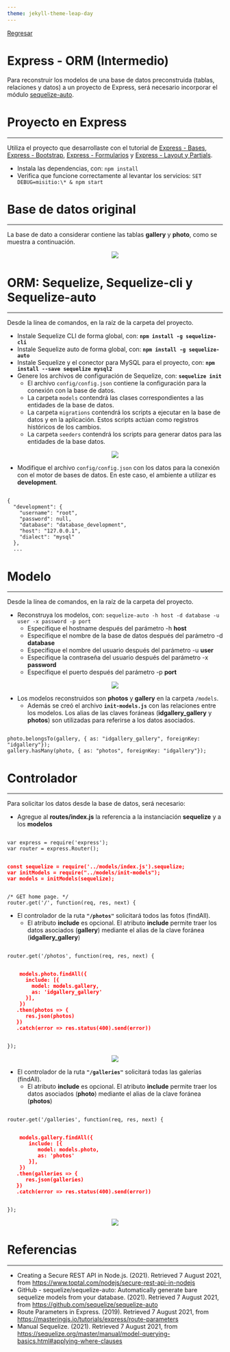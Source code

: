 ```yaml
---
theme: jekyll-theme-leap-day
---
```


[Regresar](/DAWM-2022/)

Express - ORM (Intermedio)
==========================================

Para reconstruir los modelos de una base de datos preconstruida (tablas, relaciones y datos) a un proyecto de Express, será necesario incorporar el módulo [sequelize-auto](https://www.npmjs.com/package/sequelize-auto).


Proyecto en Express
===================

* * *

Utiliza el proyecto que desarrollaste con el tutorial de [Express - Bases](https://dawfiec.github.io/DAWM-2022/tutoriales/express_bases.html), [Express - Bootstrap](https://dawfiec.github.io/DAWM-2022/tutoriales/express_bootstrap.html), [Express - Formularios](https://dawfiec.github.io/DAWM-2022/tutoriales/express_forms.html) y [Express - Layout y Partials](https://dawfiec.github.io/DAWM-2022/tutoriales/express_partials.html).

* Instala las dependencias, con: `npm install`
* Verifica que funcione correctamente al levantar los servicios: `SET DEBUG=misitio:\* & npm start`

Base de datos original
======================
* * *

La base de dato a considerar contiene las tablas **gallery** y **photo**, como se muestra a continuación.

<p align="center">
  <img src="imagenes/modelEER.png">
</p>

ORM: Sequelize, Sequelize-cli y Sequelize-auto
==============================================
* * *

Desde la línea de comandos, en la raíz de la carpeta del proyecto.

* Instale Sequelize CLI de forma global, con: **`npm install -g sequelize-cli`**
* Instale Sequelize auto de forma global, con: **`npm install -g sequelize-auto`**
* Instale Sequelize y el conector para MySQL para el proyecto, con: **`npm install --save sequelize mysql2`**
* Genere los archivos de configuración de Sequelize, con: **`sequelize init`**  
  + El archivo `config/config.json` contiene la configuración para la conexión con la base de datos.
  + La carpeta `models` contendrá las clases correspondientes a las entidades de la base de datos.
  + La carpeta `migrations` contendrá los scripts a ejecutar en la base de datos y en la aplicación. Estos scripts actúan como registros históricos de los cambios.
  + La carpeta `seeders` contendrá los scripts para generar datos para las entidades de la base datos.

<p align="center">
  <img src="imagenes/sequelizeinit.JPG">
</p>

* Modifique el archivo `config/config.json` con los datos para la conexión con el motor de bases de datos. En este caso, el ambiente a utilizar es **development**.

<pre><code>
{
  "development": {
    "username": "root",
    "password": null,
    "database": "database_development",
    "host": "127.0.0.1",
    "dialect": "mysql"
  },
  ...
</code></pre>


Modelo
======
* * *

Desde la línea de comandos, en la raíz de la carpeta del proyecto.

* Reconstruya los modelos, con: `sequelize-auto -h host -d database -u user -x password -p port`
  + Especifique el hostname después del parámetro -h **host**
  + Especifique el nombre de la base de datos después del parámetro  -d **database**
  + Especifique el nombre del usuario después del parámetro -u **user**
  + Especifique la contraseña del usuario después del parámetro -x **password**
  + Especifique el puerto después del parámetro  -p **port**

<p align="center">
  <img src="imagenes/sequelize_auto.png">
</p>

* Los modelos reconstruidos son **photos** y **gallery** en la carpeta `/models`. 
  + Además se creó el archivo **`init-models.js`** con las relaciones entre los modelos. Los alias de las claves foráneas (**idgallery_gallery** y **photos**) son utilizadas para referirse a los datos asociados.

<pre><code>
photo.belongsTo(gallery, { as: "idgallery_gallery", foreignKey: "idgallery"});
gallery.hasMany(photo, { as: "photos", foreignKey: "idgallery"});
</code></pre>


Controlador
===========
* * *

Para solicitar los datos desde la base de datos, será necesario:

* Agregue al **routes/index.js** la referencia a la instanciación **sequelize** y a los **modelos**

<pre><code>
var express = require('express');  
var router = express.Router();  
  
<b style="color:red">
const sequelize = require('../models/index.js').sequelize;
var initModels = require("../models/init-models");
var models = initModels(sequelize);  
</b>  
  
/* GET home page. */  
router.get('/', function(req, res, next) {
</code></pre>

* El controlador de la ruta **`"/photos"`** solicitará todos las fotos (findAll).
  + El atributo **include** es opcional. El atributo **include** permite traer los datos asociados (**gallery**) mediante el alias de la clave foránea (**idgallery_gallery**)

<pre><code>
router.get('/photos', function(req, res, next) {  
  
  	<b style="color:red">
    models.photo.findAll({
      include: [{ 
        model: models.gallery,
        as: 'idgallery_gallery'
      }],
    })
   .then(photos => {
      res.json(photos)
   })
   .catch(error => res.status(400).send(error))
	</b>

});
</code></pre>

<p align="center">
  <img src="imagenes/sequelizeauto_photos.png">
</p>

* El controlador de la ruta **`"/galleries"`** solicitará todas las galerías (findAll).
  + El atributo **include** es opcional. El atributo **include** permite traer los datos asociados (**photo**) mediante el alias de la clave foránea (**photos**)

<pre><code>
router.get('/galleries', function(req, res, next) {  
  
    <b style="color:red">
    models.gallery.findAll({
       include: [{ 
          model: models.photo,
          as: 'photos'
       }],
    })
   .then(galleries => {
      res.json(galleries)
   })
   .catch(error => res.status(400).send(error))
  </b>

});
</code></pre>

<p align="center">
  <img src="imagenes/sequelizeauto_galleries.png">
</p>

Referencias 
===========

* * *

* Creating a Secure REST API in Node.js. (2021). Retrieved 7 August 2021, from https://www.toptal.com/nodejs/secure-rest-api-in-nodejs 
* GitHub - sequelize/sequelize-auto: Automatically generate bare sequelize models from your database. (2021). Retrieved 7 August 2021, from https://github.com/sequelize/sequelize-auto 
* Route Parameters in Express. (2019). Retrieved 7 August 2021, from https://masteringjs.io/tutorials/express/route-parameters
* Manual Sequelize. (2021). Retrieved 7 August 2021, from https://sequelize.org/master/manual/model-querying-basics.html#applying-where-clauses
